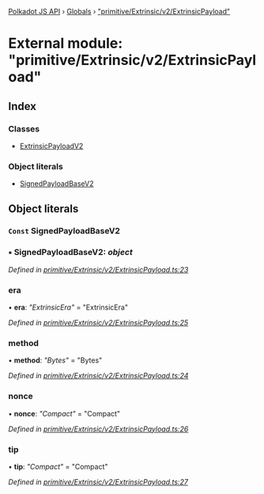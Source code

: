 [Polkadot JS API](../README.md) › [Globals](../globals.md) › ["primitive/Extrinsic/v2/ExtrinsicPayload"](_primitive_extrinsic_v2_extrinsicpayload_.md)

# External module: "primitive/Extrinsic/v2/ExtrinsicPayload"

## Index

### Classes

* [ExtrinsicPayloadV2](../classes/_primitive_extrinsic_v2_extrinsicpayload_.extrinsicpayloadv2.md)

### Object literals

* [SignedPayloadBaseV2](_primitive_extrinsic_v2_extrinsicpayload_.md#const-signedpayloadbasev2)

## Object literals

### `Const` SignedPayloadBaseV2

### ▪ **SignedPayloadBaseV2**: *object*

*Defined in [primitive/Extrinsic/v2/ExtrinsicPayload.ts:23](https://github.com/polkadot-js/api/blob/ad570cac5a/packages/types/src/primitive/Extrinsic/v2/ExtrinsicPayload.ts#L23)*

###  era

• **era**: *"ExtrinsicEra"* = "ExtrinsicEra"

*Defined in [primitive/Extrinsic/v2/ExtrinsicPayload.ts:25](https://github.com/polkadot-js/api/blob/ad570cac5a/packages/types/src/primitive/Extrinsic/v2/ExtrinsicPayload.ts#L25)*

###  method

• **method**: *"Bytes"* = "Bytes"

*Defined in [primitive/Extrinsic/v2/ExtrinsicPayload.ts:24](https://github.com/polkadot-js/api/blob/ad570cac5a/packages/types/src/primitive/Extrinsic/v2/ExtrinsicPayload.ts#L24)*

###  nonce

• **nonce**: *"Compact<Index>"* = "Compact<Index>"

*Defined in [primitive/Extrinsic/v2/ExtrinsicPayload.ts:26](https://github.com/polkadot-js/api/blob/ad570cac5a/packages/types/src/primitive/Extrinsic/v2/ExtrinsicPayload.ts#L26)*

###  tip

• **tip**: *"Compact<Balance>"* = "Compact<Balance>"

*Defined in [primitive/Extrinsic/v2/ExtrinsicPayload.ts:27](https://github.com/polkadot-js/api/blob/ad570cac5a/packages/types/src/primitive/Extrinsic/v2/ExtrinsicPayload.ts#L27)*
